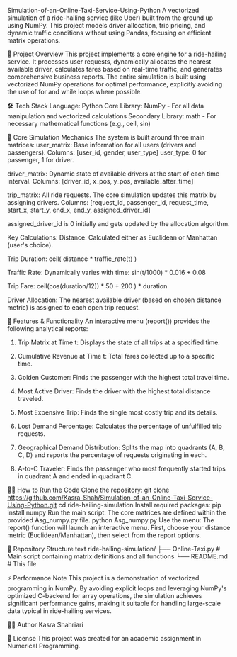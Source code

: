 Simulation-of-an-Online-Taxi-Service-Using-Python
A vectorized simulation of a ride-hailing service (like Uber) built from the ground up using NumPy. This project models driver allocation, trip pricing, and dynamic traffic conditions without using Pandas, focusing on efficient matrix operations.

📖 Project Overview
This project implements a core engine for a ride-hailing service. It processes user requests, dynamically allocates the nearest available driver, calculates fares based on real-time traffic, and generates comprehensive business reports. The entire simulation is built using vectorized NumPy operations for optimal performance, explicitly avoiding the use of for and while loops where possible.

🛠️ Tech Stack
Language: Python
Core Library: NumPy - For all data manipulation and vectorized calculations
Secondary Library: math - For necessary mathematical functions (e.g., ceil, sin)

🧮 Core Simulation Mechanics
The system is built around three main matrices:
user_matrix: Base information for all users (drivers and passengers).
Columns: [user_id, gender, user_type]
user_type: 0 for passenger, 1 for driver.

driver_matrix: Dynamic state of available drivers at the start of each time interval.
Columns: [driver_id, x_pos, y_pos, available_after_time]

trip_matrix: All ride requests. The core simulation updates this matrix by assigning drivers.
Columns: [request_id, passenger_id, request_time, start_x, start_y, end_x, end_y, assigned_driver_id]

assigned_driver_id is 0 initially and gets updated by the allocation algorithm.

Key Calculations:
Distance: Calculated either as Euclidean or Manhattan (user's choice).

Trip Duration: ceil( distance * traffic_rate(t) )

Traffic Rate: Dynamically varies with time: sin(t/1000) * 0.016 + 0.08

Trip Fare: ceil(cos(duration/12)) * 50 + 200 ) * duration

Driver Allocation:
The nearest available driver (based on chosen distance metric) is assigned to each open trip request.

🚀 Features & Functionality
An interactive menu (report()) provides the following analytical reports:

1. Trip Matrix at Time t: Displays the state of all trips at a specified time.

2. Cumulative Revenue at Time t: Total fares collected up to a specific time.

3. Golden Customer: Finds the passenger with the highest total travel time.

4. Most Active Driver: Finds the driver with the highest total distance traveled.

5. Most Expensive Trip: Finds the single most costly trip and its details.

6. Lost Demand Percentage: Calculates the percentage of unfulfilled trip requests.

7. Geographical Demand Distribution: Splits the map into quadrants (A, B, C, D) and reports the percentage of requests originating in each.

8. A-to-C Traveler: Finds the passenger who most frequently started trips in quadrant A and ended in quadrant C.

🏃‍♂️ How to Run the Code
Clone the repository:
git clone https://github.com/Kasra-Shah/Simulation-of-an-Online-Taxi-Service-Using-Python.git
cd ride-hailing-simulation
Install required packages:
pip install numpy
Run the main script: The core matrices are defined within the provided Asg_numpy.py file.
python Asg_numpy.py
Use the menu: The report() function will launch an interactive menu. First, choose your distance metric (Euclidean/Manhattan), then select from the report options.

📁 Repository Structure
text
ride-hailing-simulation/
├── Online-Taxi.py              # Main script containing matrix definitions and all functions
└── README.md                 # This file

⚡ Performance Note
This project is a demonstration of vectorized programming in NumPy. By avoiding explicit loops and leveraging NumPy's optimized C-backend for array operations, the simulation achieves significant performance gains, making it suitable for handling large-scale data typical in ride-hailing services.

👨‍💻 Author
Kasra Shahriari

📜 License
This project was created for an academic assignment in Numerical Programming.
